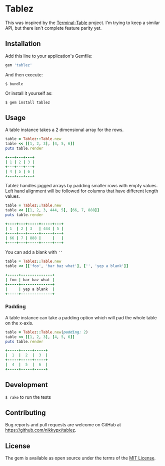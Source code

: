 # Tablez

This was inspired by the [Terminal-Table](https://github.com/tj/terminal-table) project. I'm trying to keep a similar API, but there isn't complete feature parity yet.

## Installation

Add this line to your application's Gemfile:

```ruby
gem 'tablez'
```

And then execute:

    $ bundle

Or install it yourself as:

    $ gem install tablez

## Usage

A table instance takes a 2 dimensional array for the rows.

```ruby
table = Tablez::Table.new
table << [[1, 2, 3], [4, 5, 6]]
puts table.render

+---+---+---+
| 1 | 2 | 3 |
+---+---+---+
| 4 | 5 | 6 |
+---+---+---+
```
Tablez handles jagged arrays by padding smaller rows with empty values. Left hand 
alignment will be followed for columns that have different length values.

```ruby
table = Tablez::Table.new
table << [[1, 2, 3, 444, 5], [66, 7, 888]]
puts table.render

+----+---+-----+-----+---+
| 1  | 2 | 3   | 444 | 5 |
+----+---+-----+-----+---+
| 66 | 7 | 888 |     |   |
+----+---+-----+-----+---+
```

You can add a blank with `''`

```ruby
table = Tablez::Table.new
table << [['foo', 'bar baz what'], ['', 'yep a blank']]

+-----+--------------+
| foo | bar baz what |
+-----+--------------+
|     | yep a blank  |
+-----+--------------+
```

### Padding

A table instance can take a padding option which will pad the whole table on the x-axis.

```ruby
table = Tablez::Table.new(padding: 2)
table << [[1, 2, 3], [4, 5, 6]]
puts table.render

+-----+-----+-----+
|  1  |  2  |  3  |
+-----+-----+-----+
|  4  |  5  |  6  |
+-----+-----+-----+
```

## Development

`$ rake` to run the tests

## Contributing

Bug reports and pull requests are welcome on GitHub at https://github.com/nikkypx/tablez.


## License

The gem is available as open source under the terms of the [MIT License](http://opensource.org/licenses/MIT).

